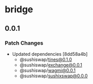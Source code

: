 # bridge

## 0.0.1

### Patch Changes

- Updated dependencies [8dd58a4b]
  - @sushiswap/tines@0.1.0
  - @sushiswap/exchange@0.0.1
  - @sushiswap/wagmi@0.0.1
  - @sushiswap/sushixswap@0.0.0
